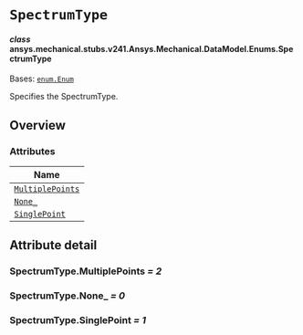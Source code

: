 <!-- vale off -->

<a id="spectrumtype"></a>

# `SpectrumType`

<a id="ansys.mechanical.stubs.v241.Ansys.Mechanical.DataModel.Enums.SpectrumType"></a>

#### *class* ansys.mechanical.stubs.v241.Ansys.Mechanical.DataModel.Enums.SpectrumType

Bases: [`enum.Enum`](https://docs.python.org/3/library/enum.html#enum.Enum)

Specifies the SpectrumType.

<!-- !! processed by numpydoc !! -->

<a id="overview"></a>

## Overview

### Attributes

| Name |
| ---------------------------------------------------- |
| [`MultiplePoints`](#SpectrumType.MultiplePoints) |
| [`None_`](#SpectrumType.None_) |
| [`SinglePoint`](#SpectrumType.SinglePoint) |

<a id="attribute-detail"></a>

## Attribute detail

<a id="SpectrumType.MultiplePoints"></a>

### SpectrumType.MultiplePoints *= 2*

<a id="SpectrumType.None_"></a>

### SpectrumType.None_ *= 0*

<a id="SpectrumType.SinglePoint"></a>

### SpectrumType.SinglePoint *= 1*

<!-- vale on -->
